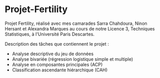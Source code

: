 # Projet-Fertility
Projet Fertility, réalisé avec mes camarades Sarra Chahdoura, Ninon Hersant et Alexandra Marques au cours de notre Licence 3, Techniques Statistiques, à l'Université Paris Descartes.  

Description des tâches que contiennent le projet :
- Analyse descriptive du jeu de données
- Analyse bivariée (régression logistique simple et multiple)
- Analyse en composantes principales (ACP)
- Classification ascendante hiérarchique (CAH)
